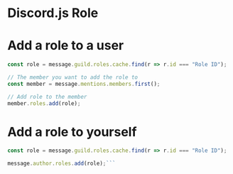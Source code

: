 # Discord.js Role

# Add a role to a user
```js
const role = message.guild.roles.cache.find(r => r.id === "Role ID");

// The member you want to add the role to
const member = message.mentions.members.first();

// Add role to the member
member.roles.add(role);
```

# Add a role to yourself

```js
const role = message.guild.roles.cache.find(r => r.id === "Role ID");

message.author.roles.add(role);```